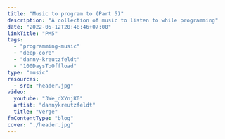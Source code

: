 ```yaml
---
title: "Music to program to (Part 5)"
description: "A collection of music to listen to while programming"
date: "2022-05-12T20:48:46+07:00"
linkTitle: "PM5"
tags:
  - "programming-music"
  - "deep-core"
  - "danny-kreutzfeldt"
  - "100DaysToOffload"
type: "music"
resources:
  - src: "header.jpg"
video:
  youtube: "3We_dXYnjK0"
  artist: "dannykreutzfeldt"
  title: "Verge"
fmContentType: "blog"
cover: "./header.jpg"
---
```

